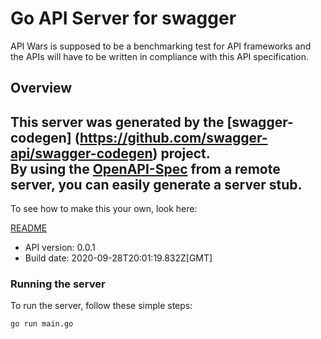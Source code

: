 # Go API Server for swagger

API Wars is supposed to be a benchmarking test for API frameworks and the APIs will have to be written in compliance with this API specification. 

## Overview
This server was generated by the [swagger-codegen]
(https://github.com/swagger-api/swagger-codegen) project.  
By using the [OpenAPI-Spec](https://github.com/OAI/OpenAPI-Specification) from a remote server, you can easily generate a server stub.  
-

To see how to make this your own, look here:

[README](https://github.com/swagger-api/swagger-codegen/blob/master/README.md)

- API version: 0.0.1
- Build date: 2020-09-28T20:01:19.832Z[GMT]


### Running the server
To run the server, follow these simple steps:

```
go run main.go
```

